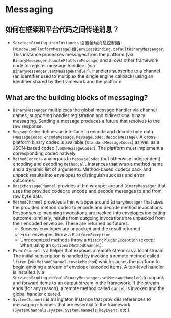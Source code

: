 # Messaging

## 如何在框架和平台代码之间传递消息？

* `ServicesBinding.initInstances` 设置全局消息控制器 \(`Window.onPlatformMessage`\) 给`ServicesBinding.defaultBinaryMessenger`. This instance processes messages from the platform \(via `BinaryMessenger.handlePlatformMessage`\) and allows other framework code to register message handlers \(via `BinaryMessenger.setMessageHandler`\). Handlers subscribe to a channel \(an identifier used to multiplex the single engine callback\) using an identifier shared by the framework and the platform.

## What are the building blocks of messaging?

* `BinaryMessenger` multiplexes the global message handler via channel names, supporting handler registration and bidirectional binary messaging. Sending a message produces a future that resolves to the raw response.
* `MessageCodec` defines an interface to encode and decode byte data \(`MessageCodec.encodeMessage`, `MessageCodec.decodeMessage`\). A cross-platform binary codec is available \(`StandardMessageCodec`\) as well as a JSON-based codec \(`JSONMessageCodec`\). The platform must implement a corresponding codec natively.
* `MethodCodec` is analogous to `MessageCodec` \(but otherwise independent\) encoding and decoding `MethodCall` instances that wrap a method name and a dynamic list of arguments. Method-based codecs pack and unpack results into envelopes to distinguish success and error outcomes. 
* `BasicMessageChannel` provides a thin wrapper around `BinaryMessager` that uses the provided codec to encode and decode messages to and from raw byte data.
* `MethodChannel` provides a thin wrapper around `BinaryMessager` that uses the provided method codec to encode and decode method invocations. Responses to incoming invocations are packed into envelopes indicating outcome; similarly, results from outgoing invocations are unpacked from their encoded envelope. These are returned as futures.
  * Success envelopes are unpacked and the result returned.
  * Error envelopes throw a `PlatformException`.
  * Unrecognized methods throw a `MissingPluginException` \(except when using an `OptionalMethodChannel`\).
* `EventChannel` is a helper that exposes a remote stream as a local stream. The initial subscription is handled by invoking a remote method called `listen` \(via `MethodChannel.invokeMethod`\) which causes the platform to begin emitting a stream of envelope-encoded items. A top-level handler is installed \(via `ServicesBinding.defaultBinaryMessenger.setMessageHandler`\) to unpack and forward items to an output stream in the framework. If the stream ends \(for any reason\), a remote method called `cancel` is invoked and the global handler cleared.
* `SystemChannels` is a singleton instance that provides references to messaging channels that are essential to the framework \(`SystemChannels.system`, `SystemChannels.keyEvent`, etc.\).

